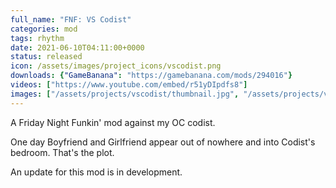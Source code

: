 ```yaml
---
full_name: "FNF: VS Codist"
categories: mod
tags: rhythm
date: 2021-06-10T04:11:00+0000
status: released
icon: /assets/images/project_icons/vscodist.png
downloads: {"GameBanana": "https://gamebanana.com/mods/294016"}
videos: ["https://www.youtube.com/embed/r51yDIpdfs8"]
images: ["/assets/projects/vscodist/thumbnail.jpg", "/assets/projects/vscodist/gameplay.jpg", "/assets/projects/vscodist/storymode.jpg", "/assets/projects/vscodist/erect.jpg"]
---
```


A Friday Night Funkin' mod against my OC codist.

One day Boyfriend and Girlfriend appear out of nowhere and into Codist's bedroom.
That's the plot.

An update for this mod is in development.